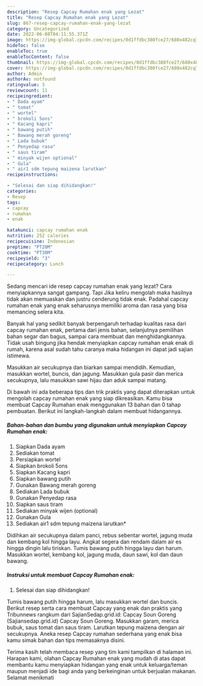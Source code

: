 ```yaml
---
description: "Resep Capcay Rumahan enak yang Lezat"
title: "Resep Capcay Rumahan enak yang Lezat"
slug: 867-resep-capcay-rumahan-enak-yang-lezat
category: Uncategorized
date: 2022-06-08T04:11:55.371Z
image: https://img-global.cpcdn.com/recipes/0d1ffdbc380fce27/680x482cq70/capcay-rumahan-enak-foto-resep-utama.jpg
hideToc: false
enableToc: true
enableTocContent: false
thumbnail: https://img-global.cpcdn.com/recipes/0d1ffdbc380fce27/680x482cq70/capcay-rumahan-enak-foto-resep-utama.jpg
cover: https://img-global.cpcdn.com/recipes/0d1ffdbc380fce27/680x482cq70/capcay-rumahan-enak-foto-resep-utama.jpg
author: Admin
authorAv: notfound
ratingvalue: 3
reviewcount: 11
recipeingredient:
- " Dada ayam"
- " tomat"
- " wortel"
- " brokoli 5ons"
- " Kacang kapri"
- " bawang putih"
- " Bawang merah goreng"
- " Lada bubuk"
- " Penyedap rasa"
- " saus tiram"
- " minyak wijen optional"
- " Gula"
- " air1 sdm tepung maizena larutkan"
recipeinstructions:

- "Selesai dan siap dihidangkan!"
categories:
- Resep
tags:
- capcay
- rumahan
- enak

katakunci: capcay rumahan enak 
nutrition: 252 calories
recipecuisine: Indonesian
preptime: "PT20M"
cooktime: "PT30M"
recipeyield: "3"
recipecategory: Lunch

---
```



Sedang mencari ide resep capcay rumahan enak yang lezat? Cara menyiapkannya sangat gampang. Tapi Jika keliru mengolah maka hasilnya tidak akan memuaskan dan justru cenderung tidak enak. Padahal capcay rumahan enak yang enak seharusnya memiliki aroma dan rasa yang bisa memancing selera kita.


Banyak hal yang sedikit banyak berpengaruh terhadap kualitas rasa dari capcay rumahan enak, pertama dari jenis bahan, selanjutnya pemilihan bahan segar dan bagus, sampai cara membuat dan menghidangkannya. Tidak usah bingung jika hendak menyiapkan capcay rumahan enak enak di rumah, karena asal sudah tahu caranya maka hidangan ini dapat jadi sajian istimewa.

Masukkan air secukupnya dan biarkan sampai mendidih. Kemudian, masukkan wortel, buncis, dan jagung. Masukkan gula pasir dan merica secukupnya, lalu masukkan sawi hijau dan aduk sampai matang.


Di bawah ini ada beberapa tips dan trik praktis yang dapat diterapkan untuk mengolah capcay rumahan enak yang siap dikreasikan. Kamu bisa membuat Capcay Rumahan enak menggunakan 13 bahan dan 0 tahap pembuatan. Berikut ini langkah-langkah dalam membuat hidangannya.

<!--inarticleads1-->

##### Bahan-bahan dan bumbu yang digunakan untuk menyiapkan Capcay Rumahan enak:

1. Siapkan  Dada ayam
1. Sediakan  tomat
1. Persiapkan  wortel
1. Siapkan  brokoli 5ons
1. Siapkan  Kacang kapri
1. Siapkan  bawang putih
1. Gunakan  Bawang merah goreng
1. Sediakan  Lada bubuk
1. Gunakan  Penyedap rasa
1. Siapkan  saus tiram
1. Sediakan  minyak wijen (optional)
1. Gunakan  Gula
1. Sediakan  air1 sdm tepung maizena larutkan*


Didihkan air secukupnya dalam panci, rebus sebentar wortel, jagung muda dan kembang kol hingga layu. Angkat segera dan rendam dalam air es hingga dingin lalu tiriskan. Tumis bawang putih hingga layu dan harum. Masukkan wortel, kembang kol, jagung muda, daun sawi, kol dan daun bawang. 

<!--inarticleads2-->

##### Instruksi untuk membuat Capcay Rumahan enak:


1. Selesai dan siap dihidangkan!

Tumis bawang putih hingga harum, lalu masukkan wortel dan buncis. Berikut resep serta cara membuat Capcay yang enak dan praktis yang Tribunnews rangkum dari SajianSedap.grid.id: Capcay Soun Goreng (Sajiansedap.grid.id) Capcay Soun Goreng. Masukkan garam, merica bubuk, saus tomat dan saus tiram. Larutkan tepung maizena dengan air secukupnya. Aneka resep Capcay rumahan sederhana yang enak bisa kamu simak bahan dan tips memasaknya disini. 

Terima kasih telah membaca resep yang tim kami tampilkan di halaman ini. Harapan kami, olahan Capcay Rumahan enak yang mudah di atas dapat membantu kamu menyiapkan hidangan yang enak untuk keluarga/teman maupun menjadi ide bagi anda yang berkeinginan untuk berjualan makanan. Selamat menikmati
